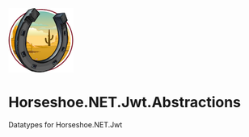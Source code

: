 ﻿![Horseshoe.NET icon](https://raw.githubusercontent.com/route595/Horseshoe.NET/refs/heads/main/assets/images/horseshoe-icon-128x128.png)

# Horseshoe.NET.Jwt.Abstractions

Datatypes for Horseshoe.NET.Jwt